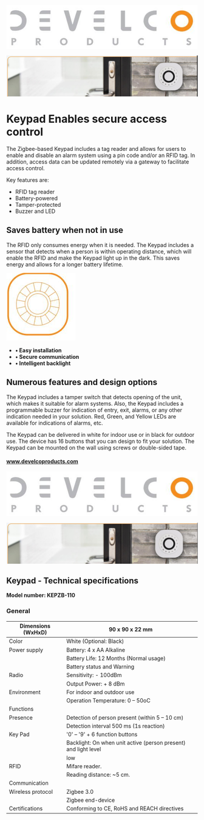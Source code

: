![](_page_0_Picture_0.jpeg)

![](_page_0_Picture_1.jpeg)

# **Keypad Enables secure access control**

The Zigbee-based Keypad includes a tag reader and allows for users to enable and disable an alarm system using a pin code and/or an RFID tag. In addition, access data can be updated remotely via a gateway to facilitate access control.

Key features are:

- RFID tag reader
- Battery-powered
- Tamper-protected
- Buzzer and LED

## **Saves battery when not in use**

The RFID only consumes energy when it is needed. The Keypad includes a sensor that detects when a person is within operating distance, which will enable the RFID and make the Keypad light up in the dark. This saves energy and allows for a longer battery lifetime.

![](_page_0_Picture_11.jpeg)

- **• Easy installation**
- **• Secure communication**
- **• Intelligent backlight**

## **Numerous features and design options**

The Keypad includes a tamper switch that detects opening of the unit, which makes it suitable for alarm systems. Also, the Keypad includes a programmable buzzer for indication of entry, exit, alarms, or any other indication needed in your solution. Red, Green, and Yellow LEDs are available for indications of alarms, etc.

The Keypad can be delivered in white for indoor use or in black for outdoor use. The device has 16 buttons that you can design to fit your solution. The Keypad can be mounted on the wall using screws or double-sided tape.

#### www.develcoproducts.com

![](_page_1_Picture_0.jpeg)

![](_page_1_Picture_1.jpeg)

## **Keypad - Technical specifications**

**Model number: KEPZB-110**

### **General**

| Dimensions (WxHxD) | 90 x 90 x 22 mm                                                 |
|--------------------|-----------------------------------------------------------------|
| Color              | White (Optional: Black)                                         |
| Power supply       | Battery: 4 x AA Alkaline                                        |
|                    | Battery Life: 12 Months (Normal usage)                          |
|                    | Battery status and Warning                                      |
| Radio              | Sensitivity: - 100dBm                                           |
|                    | Output Power: + 8 dBm                                           |
| Environment        | For indoor and outdoor use                                      |
|                    | Operation Temperature: 0 – 50oC                                 |
| Functions          |                                                                 |
| Presence           | Detection of person present (within 5 – 10 cm)                  |
|                    | Detection interval 500 ms (1s reaction)                         |
| Key Pad            | '0' – '9' + 6 function buttons                                  |
|                    | Backlight: On when unit active (person present) and light level |
|                    | low                                                             |
| RFID               | Mifare reader.                                                  |
|                    | Reading distance: ~5 cm.                                        |
| Communication      |                                                                 |
| Wireless protocol  | Zigbee 3.0                                                      |
|                    | Zigbee end-device                                               |
| Certifications     | Conforming to CE, RoHS and REACH directives                     |